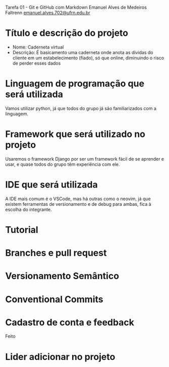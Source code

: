 Tarefa 01 - Git e GitHub com Markdown
Emanuel Alves de Medeiros
Faltrenn
emanuel.alves.702@ufrn.edu.br

# Título e descrição do projeto
- Nome: Caderneta virtual
- Descrição: É basicamento uma caderneta onde anota as dívidas do cliente em um estabelecimento (fiado), só que online, diminuindo o risco de perder esses dados

# Linguagem de programação que será utilizada
Vamos utilizar python, já que todos do grupo já são familiarizados com a linguagem.

# Framework que será utilizado no projeto
Usaremos o framework Django por ser um framework fácil de se aprender e usar, e quase todos do grupo têm experiência com ele.

# IDE que será utilizada
A IDE mais comum é o VSCode, mas há outras como o neovim, já que existem ferramentas de versionamento e de debug para ambas, fica à escolha do integrante.

# Tutorial

# Branches e pull request

# Versionamento Semântico

# Conventional Commits

# Cadastro de conta e feedback
Feito

# Lider adicionar no projeto
